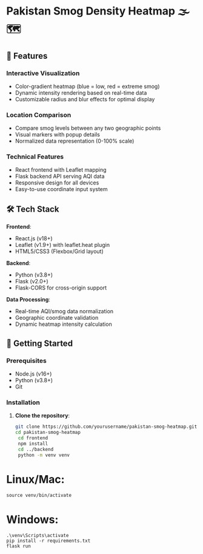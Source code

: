 # Pakistan Smog Density Heatmap 🌫️🗺️

## 🌟 Features

### Interactive Visualization
- Color-gradient heatmap (blue = low, red = extreme smog)
- Dynamic intensity rendering based on real-time data
- Customizable radius and blur effects for optimal display

### Location Comparison
- Compare smog levels between any two geographic points
- Visual markers with popup details
- Normalized data representation (0-100% scale)

### Technical Features
- React frontend with Leaflet mapping
- Flask backend API serving AQI data
- Responsive design for all devices
- Easy-to-use coordinate input system

## 🛠️ Tech Stack

**Frontend**:
- React.js (v18+)
- Leaflet (v1.9+) with leaflet.heat plugin
- HTML5/CSS3 (Flexbox/Grid layout)

**Backend**:
- Python (v3.8+)
- Flask (v2.0+)
- Flask-CORS for cross-origin support

**Data Processing**:
- Real-time AQI/smog data normalization
- Geographic coordinate validation
- Dynamic heatmap intensity calculation

## 🚀 Getting Started

### Prerequisites
- Node.js (v16+)
- Python (v3.8+)
- Git

### Installation

1. **Clone the repository**:
   ```bash
   git clone https://github.com/yourusername/pakistan-smog-heatmap.git
   cd pakistan-smog-heatmap
    cd frontend
    npm install
    cd ../backend
    python -m venv venv
# Linux/Mac:
    source venv/bin/activate
# Windows:
    .\venv\Scripts\activate
    pip install -r requirements.txt
    flask run
